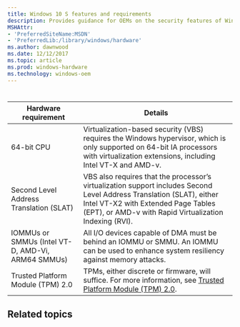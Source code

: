 ```yaml
---
title: Windows 10 S features and requirements
description: Provides guidance for OEMs on the security features of Windows 10S, and what they need to do to use 10S.
MSHAttr:
- 'PreferredSiteName:MSDN'
- 'PreferredLib:/library/windows/hardware'
ms.author: dawnwood
ms.date: 12/12/2017
ms.topic: article
ms.prod: windows-hardware
ms.technology: windows-oem
---
```


# 

| Hardware requirement | Details |
|----------------------|---------|
| 64-bit CPU | Virtualization-based security (VBS) requires the Windows hypervisor, which is only supported on 64-bit IA processors with virtualization extensions, including Intel VT-X and AMD-v. |
| Second Level Address Translation (SLAT) | VBS also requires that the processor’s virtualization support includes Second Level Address Translation (SLAT), either Intel VT-X2 with Extended Page Tables (EPT), or AMD-v with Rapid Virtualization Indexing (RVI). |
| IOMMUs or SMMUs (Intel VT-D, AMD-Vi, ARM64 SMMUs) | All I/O devices capable of DMA must be behind an IOMMU or SMMU.  An IOMMU can be used to enhance system resiliency against memory attacks. |
| Trusted Platform Module (TPM) 2.0 | TPMs, either discrete or firmware, will suffice. For more information, see [Trusted Platform Module (TPM) 2.0](OEM-TPM.md). |


## Related topics

